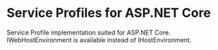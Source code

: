 # Service Profiles for ASP.NET Core

Service Profile implementation suited for ASP.NET Core. IWebHostEnvironment is available instead of IHostEnvironment.
